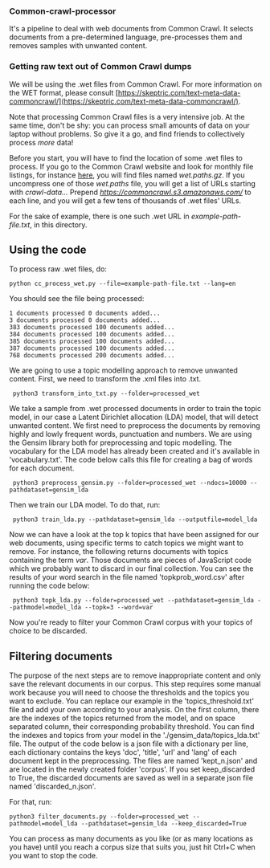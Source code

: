 ### Common-crawl-processor
It's a pipeline to deal with web documents from Common Crawl. It selects documents from a pre-determined language, pre-processes them and removes samples with unwanted content. 

### Getting raw text out of Common Crawl dumps

We will be using the .wet files from Common Crawl. For more information on the WET format, please consult [https://skeptric.com/text-meta-data-commoncrawl/](https://skeptric.com/text-meta-data-commoncrawl/).

Note that processing Common Crawl files is a very intensive job. At the same time, don't be shy: you can process small amounts of data on your laptop without problems. So give it a go, and find friends to collectively process *more* data!

Before you start, you will have to find the location of some .wet files to process. If you go to the Common Crawl website and look for monthly file listings, for instance [here](https://commoncrawl.s3.amazonaws.com/crawl-data/CC-MAIN-2020-50/index.html), you will find files named *wet.paths.gz*. If you uncompress one of those *wet.paths* file, you will get a list of URLs starting with *crawl-data...* Prepend *https://commoncrawl.s3.amazonaws.com/* to each line, and you will get a few tens of thousands of .wet files' URLs.

For the sake of example, there is one such .wet URL in *example-path-file.txt*, in this directory.

## Using the code


To process raw .wet files, do:

    python cc_process_wet.py --file=example-path-file.txt --lang=en
    
You should see the file being processed:

    1 documents processed 0 documents added...
    3 documents processed 0 documents added...
    383 documents processed 100 documents added...
    384 documents processed 100 documents added...
    385 documents processed 100 documents added...
    387 documents processed 100 documents added...
    768 documents processed 200 documents added...
    
We are going to use a topic modelling approach to remove unwanted content. First, we need to transform the .xml files into .txt.

     python3 transform_into_txt.py --folder=processed_wet
     
We take a sample from .wet processed documents in order to train the topic model, in our case a Latent Dirichlet allocation (LDA) model, that will detect unwanted content. We first need to preprocess the documents by removing highly and lowly frequent words, punctuation and numbers. We are using the Gensim library both for preprocessing and topic modelling. The vocabulary for the LDA model has already been created and it's available in 'vocabulary.txt'. The code below calls this file for creating a bag of words for each document. 

     python3 preprocess_gensim.py --folder=processed_wet --ndocs=10000 --pathdataset=gensim_lda
     
Then we train our LDA model. To do that, run:

     python3 train_lda.py --pathdataset=gensim_lda --outputfile=model_lda
     
Now we can have a look at the top k topics that have been assigned for our web documents, using specific terms to catch topics we might want to remove. For instance, the following returns documents with topics containing the term *var*. Those documents are pieces of JavaScript code which we probably want to discard in our final collection. You can see the results of your word search in the file named 'topkprob_word.csv' after running the code below: 

     python3 topk_lda.py --folder=processed_wet --pathdataset=gensim_lda --pathmodel=model_lda --topk=3 --word=var

Now you're ready to filter your Common Crawl corpus with your topics of choice to be discarded. 

## Filtering documents

The purpose of the next steps are to remove inappropriate content and only save the relevant documents in our corpus. This step requires some manual work because you will need to choose the thresholds and the topics you want to exclude. You can replace our example in the 'topics_threshold.txt' file and add your own according to your analysis. On the first column, there are the indexes of the topics returned from the model, and on space separated column, their corresponding probability threshold. You can find the indexes and topics from your model in the './gensim_data/topics_lda.txt' file. The output of the code below is a json file with a dictionary per line, each dictionary contains the keys 'doc', 'title', 'url' and 'lang' of each document kept in the preprocessing. The files are named 'kept_n.json' and are located in the newly created folder 'corpus'. If you set keep_discarded to True, the discarded documents are saved as well in a separate json file named 'discarded_n.json'.

For that, run:

    python3 filter_documents.py --folder=processed_wet --pathmodel=model_lda --pathdataset=gensim_lda --keep_discarded=True
    
You can process as many documents as you like (or as many locations as you have) until you reach a corpus size that suits you, just hit Ctrl+C when you want to stop the code. 
    


     

